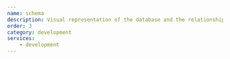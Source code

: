```yaml
---
name: schema
description: Visual representation of the database and the relationship between tables. 
order: 3
category: development
services:
    - development
---
```

